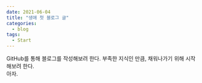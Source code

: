 ```yaml
---
date: 2021-06-04
title: "생애 첫 블로그 글"
categories:
  - blog
tags:
  - Start
---
```


GitHub를 통해 블로그를 작성해보려 한다. 부족한 지식인 만큼, 채워나가기 위해 시작해보려 한다.  
아자.

